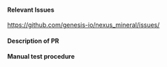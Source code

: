 #### Relevant Issues
https://github.com/genesis-io/nexus_mineral/issues/
#### Description of PR

#### Manual test procedure

